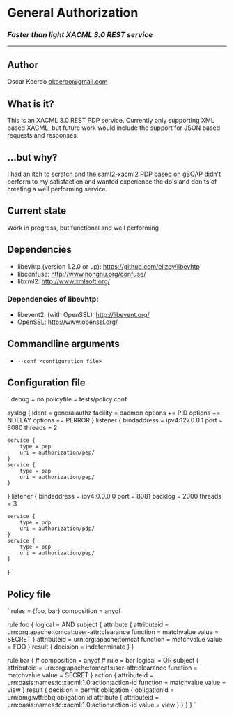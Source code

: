 # __General Authorization__

### _Faster than light XACML 3.0 REST service_
*****

## Author
Oscar Koeroo <okoeroo@gmail.com>

## What is it?
This is an XACML 3.0 REST PDP service. Currently only supporting XML based
XACML, but future work would include the support for JSON based requests and
responses.

## ...but why?
I had an itch to scratch and the saml2-xacml2 PDP based on gSOAP didn't perform
to my satisfaction and wanted experience the do's and don'ts of creating a well
performing service.

## Current state
Work in progress, but functional and well performing

## Dependencies
* libevhtp (version 1.2.0 or up): https://github.com/ellzey/libevhtp
* libconfuse: http://www.nongnu.org/confuse/
* libxml2: http://www.xmlsoft.org/

### Dependencies of libevhtp:
* libevent2: (with OpenSSL): http://libevent.org/
* OpenSSL: http://www.openssl.org/

## Commandline arguments
* `--conf <configuration file>`

## Configuration file

`
debug = no
policyfile = tests/policy.conf

syslog {
    ident = generalauthz
    facility = daemon
    options += PID
    options += NDELAY
    options += PERROR
}
listener {
    bindaddress = ipv4:127.0.0.1
    port = 8080
    threads = 2

    service {
        type = pep
        uri = authorization/pep/
    }
    service {
        type = pap
        uri = authorization/pap/
    }
}
listener {
    bindaddress = ipv4:0.0.0.0
    port = 8081
    backlog = 2000
    threads = 3

    service {
        type = pdp
        uri = authorization/pdp/
    }
    service {
        type = pep
        uri = authorization/pep/
    }
}
`

## Policy file
`
rules = {foo, bar}
composition = anyof


rule foo {
    logical = AND
    subject {
        attribute {
            attributeid = urn:org:apache:tomcat:user-attr:clearance
            function = matchvalue 
            value = SECRET
        }
        attributeid = urn:org:apache:tomcat
        function = matchvalue 
        value = FOO
    }
    result {
        decision = indeterminate
    }
}

rule bar {
    # composition = anyof
    # rule = bar
    logical = OR
    subject {
        attributeid = urn:org:apache:tomcat:user-attr:clearance
        function = matchvalue 
        value = SECRET
    }
    action {
        attributeid = urn:oasis:names:tc:xacml:1.0:action:action-id
        function = matchvalue
        value = view
    }
    result {
        decision = permit
        obligation {
            obligationid = urn:omg:wtf:bbq:obligation:id
            attribute {
                attributeid = urn:oasis:names:tc:xacml:1.0:action:action-id
                value = view
            }
        }
    }
}
`
